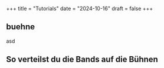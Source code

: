 +++
title = "Tutorials"
date = "2024-10-16"
draft = false
+++

## buehne

asd
<h2 id="buehnenaufbau">So verteilst du die Bands auf die Bühnen</h2>
